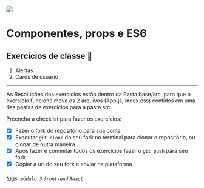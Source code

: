 ![](https://i.imgur.com/xG74tOh.png)

# Componentes, props e ES6

## Exercícios de classe 🏫
1. Alertas
2. Cards de usuário

---

As Resoluções dos exercícios estão dentro da Pasta base/src, para que o exercício funcione mova os 2 arquivos (App.js, index.css) contidos em uma das pastas de exercícios para a pasta src.

Preencha a checklist para fazer os exercícios:

-   [x] Fazer o fork do repositório para sua conta
-   [x] Executar `git clone` do seu fork no terminal para clonar o repositório, ou clonar de outra maneira
-   [x] Após fazer e commitar todos os exercícios fazer o `git push` para seu fork
-   [x] Copiar a url do seu fork e enviar na plataforma

###### tags: `módulo 3` `front-end` `React`

